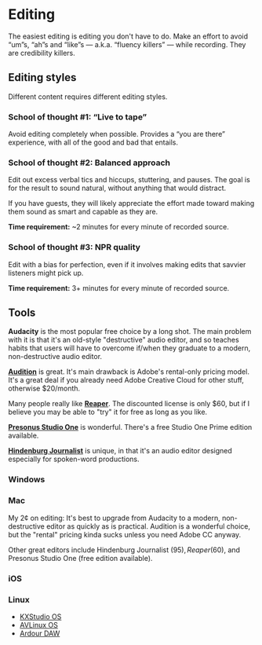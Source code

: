 Editing
=======

The easiest editing is editing you don't have to do.  Make an effort to avoid “um”s, “ah”s and “like”s — a.k.a. “fluency killers” — while recording.  They are credibility killers.

## Editing styles

Different content requires different editing styles.

### School of thought #1: “Live to tape”

Avoid editing completely when possible.  Provides a “you are there” experience, with all of the good and bad that entails.

### School of thought #2: Balanced approach

Edit out excess verbal tics and hiccups, stuttering, and pauses.  The goal is for the result to sound natural, without anything that would distract.

If you have guests, they will likely appreciate the effort made toward making them sound as smart and capable as they are.

**Time requirement:** ~2 minutes for every minute of recorded source.

### School of thought #3: NPR quality

Edit with a bias for perfection, even if it involves making edits that savvier listeners might pick up.

**Time requirement:** 3+ minutes for every minute of recorded source.

## Tools

**Audacity** is the most popular free choice by a long shot. The main problem with it is that it's an old-style "destructive" audio editor, and so teaches habits that users will have to overcome if/when they graduate to a modern, non-destructive audio editor. 

**[Audition](http://www.adobe.com/products/audition.html)** is great. It's main drawback is Adobe's rental-only pricing model. It's a great deal if you already need Adobe Creative Cloud for other stuff, otherwise $20/month.

Many people really like **[Reaper](http://www.reaper.fm/)**. The discounted license is only $60, but if I believe you may be able to "try" it for free as long as you like.

**[Presonus Studio One](http://studioone.presonus.com/)** is wonderful. There's a free Studio One Prime edition available.

**[Hindenburg Journalist](http://hindenburg.com/products/hindenburg-journalist)** is unique, in that it's an audio editor designed especially for spoken-word productions.

### Windows

### Mac

My 2¢ on editing: It's best to upgrade from Audacity to a modern, non-destructive editor as quickly as is practical. Audition is a wonderful choice, but the "rental" pricing kinda sucks unless you need Adobe CC anyway.

Other great editors include Hindenburg Journalist ($95), Reaper ($60), and Presonus Studio One (free edition available).

### iOS

### Linux

* [KXStudio OS](http://kxstudio.linuxaudio.org/)
* [AVLinux OS](http://www.bandshed.net/AVLinux.html/)
* [Ardour DAW](http://ardour.org/)


